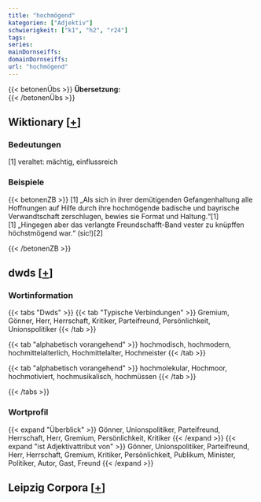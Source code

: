 ```yaml
---
title: "hochmögend"
kategorien: ["Adjektiv"]
schwierigkeit: ["k1", "h2", "r24"]
tags:
series:
mainDornseiffs:
domainDornseiffs:
url: "hochmögend"
---
```


{{< betonenÜbs >}}
**Übersetzung:**  
{{< /betonenÜbs >}}

## Wiktionary [[+](https://de.wiktionary.org/wiki/hochmögend)]

### Bedeutungen
[1] veraltet: mächtig, einflussreich  

### Beispiele
{{< betonenZB >}}
[1] „Als sich in ihrer demütigenden Gefangenhaltung alle Hoffnungen auf Hilfe durch ihre hochmögende badische und bayrische Verwandtschaft zerschlugen, bewies sie Format und Haltung.“[1]  
[1] „Hingegen aber das verlangte Freundschafft-Band vester zu knüpffen höchstmögend war.“ (sic!)[2]  

{{< /betonenZB >}}


## dwds [[+](https://www.dwds.de/wb/hochmögend)]

### Wortinformation
{{< tabs "Dwds" >}}
{{< tab "Typische Verbindungen" >}}
Gremium, Gönner, Herr, Herrschaft, Kritiker, Parteifreund, Persönlichkeit, Unionspolitiker
{{< /tab >}}

{{< tab "alphabetisch vorangehend" >}}
hochmodisch, hochmodern, hochmittelalterlich, Hochmittelalter, Hochmeister
{{< /tab >}}

{{< tab "alphabetisch vorangehend" >}}
hochmolekular, Hochmoor, hochmotiviert, hochmusikalisch, hochmüssen
{{< /tab >}}

{{< /tabs >}}

### Wortprofil
{{< expand "Überblick" >}} Gönner, Unionspolitiker, Parteifreund, Herrschaft, Herr, Gremium, Persönlichkeit, Kritiker {{< /expand >}}
{{< expand "ist Adjektivattribut von" >}} Gönner, Unionspolitiker, Parteifreund, Herr, Herrschaft, Gremium, Kritiker, Persönlichkeit, Publikum, Minister, Politiker, Autor, Gast, Freund {{< /expand >}}

## Leipzig Corpora [[+](https://corpora.uni-leipzig.de/en/res?word=hochmögend&corpusId=deu_newscrawl-public_2018)]

